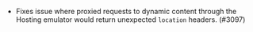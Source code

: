 - Fixes issue where proxied requests to dynamic content through the Hosting emulator would return unexpected `location` headers. (#3097)
